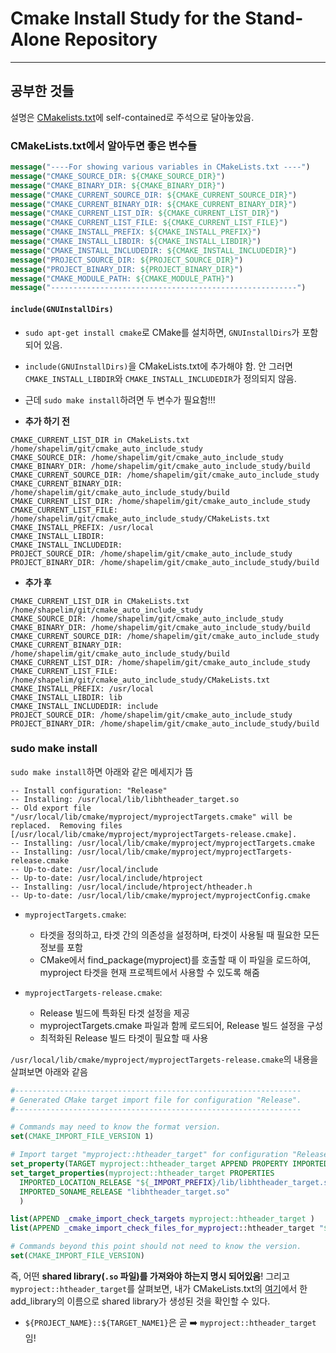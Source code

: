 # Cmake Install Study for the Stand-Alone Repository


---
## 공부한 것들

설명은 [CMakelists.txt](https://github.com/LimHyungTae/cmake_make_install_study/blob/master/MyProject/CMakeLists.txt)에 self-contained로 주석으로 달아놓았음.

### CMakeLists.txt에서 알아두면 좋은 변수들

```cmake
message("----For showing various variables in CMakeLists.txt ----")
message("CMAKE_SOURCE_DIR: ${CMAKE_SOURCE_DIR}")
message("CMAKE_BINARY_DIR: ${CMAKE_BINARY_DIR}")
message("CMAKE_CURRENT_SOURCE_DIR: ${CMAKE_CURRENT_SOURCE_DIR}")
message("CMAKE_CURRENT_BINARY_DIR: ${CMAKE_CURRENT_BINARY_DIR}")
message("CMAKE_CURRENT_LIST_DIR: ${CMAKE_CURRENT_LIST_DIR}")
message("CMAKE_CURRENT_LIST_FILE: ${CMAKE_CURRENT_LIST_FILE}")
message("CMAKE_INSTALL_PREFIX: ${CMAKE_INSTALL_PREFIX}")
message("CMAKE_INSTALL_LIBDIR: ${CMAKE_INSTALL_LIBDIR}")
message("CMAKE_INSTALL_INCLUDEDIR: ${CMAKE_INSTALL_INCLUDEDIR}")
message("PROJECT_SOURCE_DIR: ${PROJECT_SOURCE_DIR}")
message("PROJECT_BINARY_DIR: ${PROJECT_BINARY_DIR}")
message("CMAKE_MODULE_PATH: ${CMAKE_MODULE_PATH}")
message("-------------------------------------------------------")
```


#### `include(GNUInstallDirs)`

* `sudo apt-get install cmake`로 CMake를 설치하면, `GNUInstallDirs`가 포함되어 있음.

* `include(GNUInstallDirs)`을 CMakeLists.txt에 추가해야 함. 안 그러면 `CMAKE_INSTALL_LIBDIR`와 `CMAKE_INSTALL_INCLUDEDIR`가 정의되지 않음.
* 근데 `sudo make install`하려면 두 변수가 필요함!!!


* **추가 하기 전** 

```angular2html
CMAKE_CURRENT_LIST_DIR in CMakeLists.txt /home/shapelim/git/cmake_auto_include_study
CMAKE_SOURCE_DIR: /home/shapelim/git/cmake_auto_include_study
CMAKE_BINARY_DIR: /home/shapelim/git/cmake_auto_include_study/build
CMAKE_CURRENT_SOURCE_DIR: /home/shapelim/git/cmake_auto_include_study
CMAKE_CURRENT_BINARY_DIR: /home/shapelim/git/cmake_auto_include_study/build
CMAKE_CURRENT_LIST_DIR: /home/shapelim/git/cmake_auto_include_study
CMAKE_CURRENT_LIST_FILE: /home/shapelim/git/cmake_auto_include_study/CMakeLists.txt
CMAKE_INSTALL_PREFIX: /usr/local
CMAKE_INSTALL_LIBDIR: 
CMAKE_INSTALL_INCLUDEDIR: 
PROJECT_SOURCE_DIR: /home/shapelim/git/cmake_auto_include_study
PROJECT_BINARY_DIR: /home/shapelim/git/cmake_auto_include_study/build
```

* **추가 후**

```commandline
CMAKE_CURRENT_LIST_DIR in CMakeLists.txt /home/shapelim/git/cmake_auto_include_study
CMAKE_SOURCE_DIR: /home/shapelim/git/cmake_auto_include_study
CMAKE_BINARY_DIR: /home/shapelim/git/cmake_auto_include_study/build
CMAKE_CURRENT_SOURCE_DIR: /home/shapelim/git/cmake_auto_include_study
CMAKE_CURRENT_BINARY_DIR: /home/shapelim/git/cmake_auto_include_study/build
CMAKE_CURRENT_LIST_DIR: /home/shapelim/git/cmake_auto_include_study
CMAKE_CURRENT_LIST_FILE: /home/shapelim/git/cmake_auto_include_study/CMakeLists.txt
CMAKE_INSTALL_PREFIX: /usr/local
CMAKE_INSTALL_LIBDIR: lib
CMAKE_INSTALL_INCLUDEDIR: include
PROJECT_SOURCE_DIR: /home/shapelim/git/cmake_auto_include_study
PROJECT_BINARY_DIR: /home/shapelim/git/cmake_auto_include_study/build
```


### sudo make install

`sudo make install`하면 아래와 같은 메세지가 뜸

```commandline
-- Install configuration: "Release"
-- Installing: /usr/local/lib/libhtheader_target.so
-- Old export file "/usr/local/lib/cmake/myproject/myprojectTargets.cmake" will be replaced.  Removing files [/usr/local/lib/cmake/myproject/myprojectTargets-release.cmake].
-- Installing: /usr/local/lib/cmake/myproject/myprojectTargets.cmake
-- Installing: /usr/local/lib/cmake/myproject/myprojectTargets-release.cmake
-- Up-to-date: /usr/local/include
-- Up-to-date: /usr/local/include/htproject
-- Installing: /usr/local/include/htproject/htheader.h
-- Up-to-date: /usr/local/lib/cmake/myproject/myprojectConfig.cmake
```

* `myprojectTargets.cmake`:
    * 타겟을 정의하고, 타겟 간의 의존성을 설정하며, 타겟이 사용될 때 필요한 모든 정보를 포함
    * CMake에서 find_package(myproject)를 호출할 때 이 파일을 로드하여, myproject 타겟을 현재 프로젝트에서 사용할 수 있도록 해줌

* `myprojectTargets-release.cmake`:
    * Release 빌드에 특화된 타겟 설정을 제공
    * myprojectTargets.cmake 파일과 함께 로드되어, Release 빌드 설정을 구성
    * 최적화된 Release 빌드 타겟이 필요할 때 사용


`/usr/local/lib/cmake/myproject/myprojectTargets-release.cmake`의 내용을 살펴보면 아래와 같음

```cmake
#----------------------------------------------------------------
# Generated CMake target import file for configuration "Release".
#----------------------------------------------------------------

# Commands may need to know the format version.
set(CMAKE_IMPORT_FILE_VERSION 1)

# Import target "myproject::htheader_target" for configuration "Release"
set_property(TARGET myproject::htheader_target APPEND PROPERTY IMPORTED_CONFIGURATIONS RELEASE)
set_target_properties(myproject::htheader_target PROPERTIES
  IMPORTED_LOCATION_RELEASE "${_IMPORT_PREFIX}/lib/libhtheader_target.so"
  IMPORTED_SONAME_RELEASE "libhtheader_target.so"
  )

list(APPEND _cmake_import_check_targets myproject::htheader_target )
list(APPEND _cmake_import_check_files_for_myproject::htheader_target "${_IMPORT_PREFIX}/lib/libhtheader_target.so" )

# Commands beyond this point should not need to know the version.
set(CMAKE_IMPORT_FILE_VERSION)
```

즉, 어떤 **shared library(`.so` 파일)를 가져와야 하는지 명시 되어있음**!
그리고 `myproject::htheader_target`를 살펴보면, 내가 CMakeLists.txt의 [여기](https://github.com/LimHyungTae/cmake_make_install_study/blob/653f92bb197775a8621cdef97be5f162673dda9f/MyProject/CMakeLists.txt#L63)에서 한 add_library의 이름으로 shared library가 생성된 것을 확인할 수 있다.
* `${PROJECT_NAME}::${TARGET_NAME1}`은 곧 :arrow_right: `myproject::htheader_target `임!
